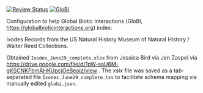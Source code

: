 [![Review Status](https://depot.globalbioticinteractions.org/reviews/globalbioticinteractions/usnm-ixodes/review.svg)](https://depot.globalbioticinteractions.org/reviews/globalbioticinteractions/usnm-ixodes/README.txt) [![GloBI](http://api.globalbioticinteractions.org/interaction.svg?accordingTo=globi:globalbioticinteractions/usnm-ixodes)](http://globalbioticinteractions.org/?accordingTo=globi:globalbioticinteractions/usnm-ixodes)

Configuration to help Global Biotic Interactions (GloBI, https://globalbioticinteractions.org) index: 

Ixodes Records from the US Natural History Museum of Natural History / Walter Reed Collections.

Obtained ```Ixodes_June29_complete.xlsx``` from Jessica Bird via Jen Zaspel via https://drive.google.com/file/d/1pW-saU6M-gKSCNKFbmAHKUpcjOeBeoiz/view . The xslx file was saved as a tab-separated file ```Ixodes_June29_complete.tsv``` to facilitate schema mapping via manually edited ```globi.json```.


